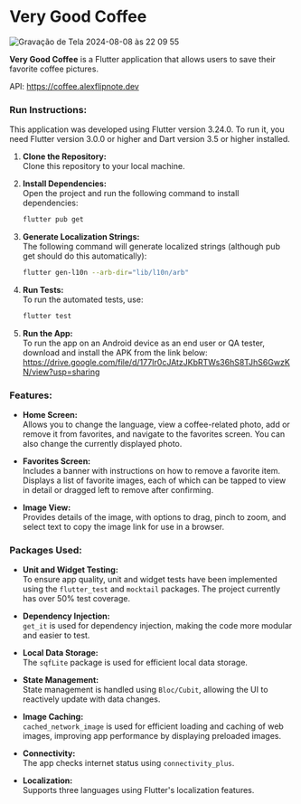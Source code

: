 # Very Good Coffee

![Gravação de Tela 2024-08-08 às 22 09 55](https://github.com/user-attachments/assets/d42199e4-9bab-4304-a60e-3c29c414694f)

**Very Good Coffee** is a Flutter application that allows users to save their favorite coffee pictures.

API: https://coffee.alexflipnote.dev

### Run Instructions:

This application was developed using Flutter version 3.24.0. To run it, you need Flutter version 3.0.0 or higher and Dart version 3.5 or higher installed.

1. **Clone the Repository:**  
   Clone this repository to your local machine.

2. **Install Dependencies:**  
   Open the project and run the following command to install dependencies:  
   ```bash
   flutter pub get

3. **Generate Localization Strings:**  
   The following command will generate localized strings (although pub get should do this automatically):
   ```bash
   flutter gen-l10n --arb-dir="lib/l10n/arb"

4. **Run Tests:**  
   To run the automated tests, use:
   ```bash
   flutter test

5. **Run the App:**  
   To run the app on an Android device as an end user or QA tester, download and install the APK from the link below:
   https://drive.google.com/file/d/177Ir0cJAtzJKbRTWs36hS8TJhS6GwzKN/view?usp=sharing

### Features:

- **Home Screen:**  
  Allows you to change the language, view a coffee-related photo, add or remove it from favorites, and navigate to the favorites screen. You can also change the currently displayed photo.

- **Favorites Screen:**  
  Includes a banner with instructions on how to remove a favorite item. Displays a list of favorite images, each of which can be tapped to view in detail or dragged left to remove after confirming.

- **Image View:**  
  Provides details of the image, with options to drag, pinch to zoom, and select text to copy the image link for use in a browser.

### Packages Used:

- **Unit and Widget Testing:**  
  To ensure app quality, unit and widget tests have been implemented using the `flutter_test` and `mocktail` packages. The project currently has over 50% test coverage.

- **Dependency Injection:**  
  `get_it` is used for dependency injection, making the code more modular and easier to test.

- **Local Data Storage:**  
  The `sqfLite` package is used for efficient local data storage.

- **State Management:**  
  State management is handled using `Bloc/Cubit`, allowing the UI to reactively update with data changes.

- **Image Caching:**  
  `cached_network_image` is used for efficient loading and caching of web images, improving app performance by displaying preloaded images.

- **Connectivity:**  
  The app checks internet status using `connectivity_plus`.

- **Localization:**  
  Supports three languages using Flutter's localization features.

